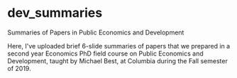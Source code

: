 # dev_summaries
Summaries of Papers in Public Economics and Development

Here, I've uploaded brief 6-slide summaries of papers that we prepared in a second year Economics PhD field course on Public Economics and Development, taught by Michael Best, at Columbia during the Fall semester of 2019.
